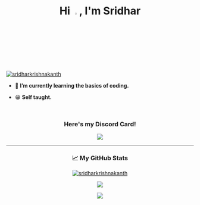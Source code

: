<h1 align="center">
    Hi <a href="https://www.github.com/sridharkrishnakanth/"><img src="https://raw.githubusercontent.com/MartinHeinz/MartinHeinz/master/wave.gif" width="3.5%"></a>, 
    I'm Sridhar
</h1>

<p align="left">
    <a href="https://www.github.com/sridharkrishnakanth/">
        <img src="https://komarev.com/ghpvc/?username=sridharkrishnakanth&label=Profile%20views&color=48BEF0&style=flat" alt="sridharkrishnakanth">
    </a>
</p>

- 🌱 **I’m currently learning the basics of coding.**

- 😁 **Self taught.**

<br>

<h3 align="center">Here's my Discord Card!</h3>

<p align="center">
    <a href="https://discord.com/users/690496109394526258">
      <img src="https://lanyard-profile-readme.vercel.app/api/690496109394526258?idleMessage=Hey%20there!&borderRadius=25px">
    </a>
</p>

<hr>

<h3 align="center">📈 My GitHub Stats</h3>

<p align="center"><a href="https://www.github.com/sridharkrishnakanth/"><img src="https://github-readme-streak-stats.herokuapp.com/?user=sridharkrishnakanth&hide_border=true&background=0D1117&currStreakLabel=FFFFFF&sideLabels=FFFFFF&currStreakNum=FFFFFF&dates=FFFFFF&sideNums=FFFFFF&fire=48CBF0&ring=48BEF0&stroke=FFFFFFFF" alt="sridharkrishnakanth" /></a></p>


<p align="center"><a href="https://www.github.com/sridharkrishnakanth/"><img src="https://github-readme-stats.vercel.app/api?username=sridharkrishnakanth&theme=react"></a></p>

<p align="center"><a href="https://www.github.com/sridharkrishnakanth/"><img src="https://github-readme-stats.vercel.app/api/top-langs/?username=sridharkrishnakanth&theme=react"></a></p>
